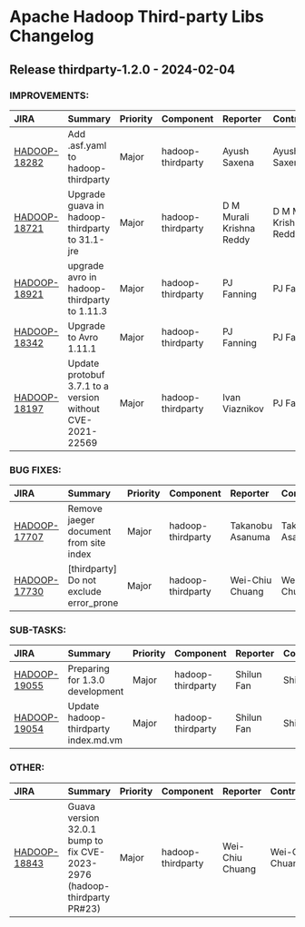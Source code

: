 
<!---
# Licensed to the Apache Software Foundation (ASF) under one
# or more contributor license agreements.  See the NOTICE file
# distributed with this work for additional information
# regarding copyright ownership.  The ASF licenses this file
# to you under the Apache License, Version 2.0 (the
# "License"); you may not use this file except in compliance
# with the License.  You may obtain a copy of the License at
#
#     http://www.apache.org/licenses/LICENSE-2.0
#
# Unless required by applicable law or agreed to in writing, software
# distributed under the License is distributed on an "AS IS" BASIS,
# WITHOUT WARRANTIES OR CONDITIONS OF ANY KIND, either express or implied.
# See the License for the specific language governing permissions and
# limitations under the License.
-->
# Apache Hadoop Third-party Libs Changelog

## Release thirdparty-1.2.0 - 2024-02-04



### IMPROVEMENTS:

| JIRA | Summary | Priority | Component | Reporter | Contributor |
|:---- |:---- | :--- |:---- |:---- |:---- |
| [HADOOP-18282](https://issues.apache.org/jira/browse/HADOOP-18282) | Add .asf.yaml to hadoop-thirdparty |  Major | hadoop-thirdparty | Ayush Saxena | Ayush Saxena |
| [HADOOP-18721](https://issues.apache.org/jira/browse/HADOOP-18721) | Upgrade guava in hadoop-thirdparty to 31.1-jre |  Major | hadoop-thirdparty | D M Murali Krishna Reddy | D M Murali Krishna Reddy |
| [HADOOP-18921](https://issues.apache.org/jira/browse/HADOOP-18921) | upgrade avro in hadoop-thirdparty to 1.11.3 |  Major | hadoop-thirdparty | PJ Fanning | PJ Fanning |
| [HADOOP-18342](https://issues.apache.org/jira/browse/HADOOP-18342) | Upgrade to Avro 1.11.1 |  Major | hadoop-thirdparty | PJ Fanning | PJ Fanning |
| [HADOOP-18197](https://issues.apache.org/jira/browse/HADOOP-18197) | Update protobuf 3.7.1 to a version without CVE-2021-22569 |  Major | hadoop-thirdparty | Ivan Viaznikov | PJ Fanning |


### BUG FIXES:

| JIRA | Summary | Priority | Component | Reporter | Contributor |
|:---- |:---- | :--- |:---- |:---- |:---- |
| [HADOOP-17707](https://issues.apache.org/jira/browse/HADOOP-17707) | Remove jaeger document from site index |  Major | hadoop-thirdparty | Takanobu Asanuma | Takanobu Asanuma |
| [HADOOP-17730](https://issues.apache.org/jira/browse/HADOOP-17730) | [thirdparty] Do not exclude error\_prone |  Major | hadoop-thirdparty | Wei-Chiu Chuang | Wei-Chiu Chuang |


### SUB-TASKS:

| JIRA | Summary | Priority | Component | Reporter | Contributor |
|:---- |:---- | :--- |:---- |:---- |:---- |
| [HADOOP-19055](https://issues.apache.org/jira/browse/HADOOP-19055) | Preparing for 1.3.0 development |  Major | hadoop-thirdparty | Shilun Fan | Shilun Fan |
| [HADOOP-19054](https://issues.apache.org/jira/browse/HADOOP-19054) | Update hadoop-thirdparty index.md.vm |  Major | hadoop-thirdparty | Shilun Fan | Shilun Fan |


### OTHER:

| JIRA | Summary | Priority | Component | Reporter | Contributor |
|:---- |:---- | :--- |:---- |:---- |:---- |
| [HADOOP-18843](https://issues.apache.org/jira/browse/HADOOP-18843) | Guava version 32.0.1 bump to fix CVE-2023-2976 (hadoop-thirdparty PR#23) |  Major | hadoop-thirdparty | Wei-Chiu Chuang | Wei-Chiu Chuang |


